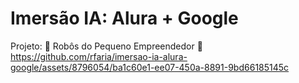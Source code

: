 # Imersão IA: Alura + Google
Projeto: 🤖 Robôs do Pequeno Empreendedor 💼
https://github.com/rfaria/imersao-ia-alura-google/assets/8796054/ba1c60e1-ee07-450a-8891-9bd66185145c
